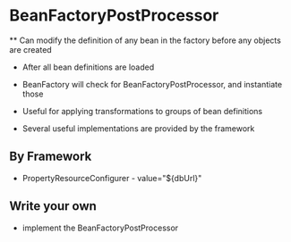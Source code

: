 # BeanFactoryPostProcessor

** Can modify the definition of any bean in the factory before any objects are created

- After all bean definitions are loaded

- BeanFactory will check for BeanFactoryPostProcessor, and instantiate those

- Useful for applying transformations to groups of bean definitions

- Several useful implementations are provided by the framework


## By Framework

- PropertyResourceConfigurer - value="${dbUrl}"

## Write your own

- implement the BeanFactoryPostProcessor


